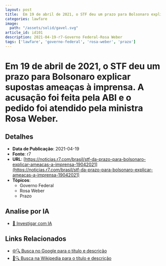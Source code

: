 ```yaml
---
layout: post
title:  Em 19 de abril de 2021, o STF deu um prazo para Bolsonaro explicar supostas ameaças à imprensa. A acusação foi feita pela ABI e o pedido foi atendido pela ministra Rosa Weber.
categories: lawfare
image: 
  path: "/assets/solid/gavel.svg"
article_id: id101
description: 2021-04-19-r7-Governo Federal-Rosa Weber
tags: ['lawfare', 'governo-federal', 'rosa-weber', 'prazo']
---
```


# Em 19 de abril de 2021, o STF deu um prazo para Bolsonaro explicar supostas ameaças à imprensa. A acusação foi feita pela ABI e o pedido foi atendido pela ministra Rosa Weber.

## Detalhes
- **Data de Publicação**: 2021-04-19
- **Fonte**: r7
- **URL**: [https://noticias.r7.com/brasil/stf-da-prazo-para-bolsonaro-explicar-ameacas-a-imprensa-19042021](https://noticias.r7.com/brasil/stf-da-prazo-para-bolsonaro-explicar-ameacas-a-imprensa-19042021)
- **Tópicos**:
  - Governo Federal
  - Rosa Weber
  - Prazo

## Analise por IA
- [🤖 Investigar com IA](https://www.perplexity.ai/search?q=%22not%C3%ADcia%20artigo%20Brasil%22%20Em%2019%20de%20abril%20de%202021%2C%20o%20STF%20deu%20um%20prazo%20para%20Bolsonaro%20explicar%20supostas%20amea%C3%A7as%20%C3%A0%20imprensa.%20A%20acusa%C3%A7%C3%A3o%20foi%20feita%20pela%20ABI%20e%20o%20pedido%20foi%20atendido%20pela%20ministra%20Rosa%20Weber.%20r7%202021-04-19)

## Links Relacionados
- [🌐🔍 Busca no Google para o título e descrição](https://www.google.com/search?q=%22not%C3%ADcia%20artigo%20Brasil%22%20Em%2019%20de%20abril%20de%202021%2C%20o%20STF%20deu%20um%20prazo%20para%20Bolsonaro%20explicar%20supostas%20amea%C3%A7as%20%C3%A0%20imprensa.%20A%20acusa%C3%A7%C3%A3o%20foi%20feita%20pela%20ABI%20e%20o%20pedido%20foi%20atendido%20pela%20ministra%20Rosa%20Weber.%20r7%202021-04-19)
- [📖🔍 Busca na Wikipedia para o título e descrição](https://pt.wikipedia.org/w/index.php?search=%22not%C3%ADcia%20artigo%20Brasil%22%20Em%2019%20de%20abril%20de%202021%2C%20o%20STF%20deu%20um%20prazo%20para%20Bolsonaro%20explicar%20supostas%20amea%C3%A7as%20%C3%A0%20imprensa.%20A%20acusa%C3%A7%C3%A3o%20foi%20feita%20pela%20ABI%20e%20o%20pedido%20foi%20atendido%20pela%20ministra%20Rosa%20Weber.%20r7%202021-04-19)

